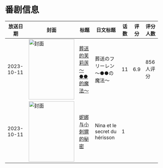 # 番剧信息

|放送日期|封面|标题|日文标题|话数|评分|评分人数|
|---|---|---|---|---|---|---|
|2023-10-11|<img src="https://lain.bgm.tv/pic/cover/c/f5/6d/459283_EEgdW.jpg" alt="封面" style="width:150px;height:200px;object-fit:cover;">|[葬送的芙莉莲 ～●●的魔法～](https://bangumi.tv/subject/459283)|葬送のフリーレン ～●●の魔法～|11|6.9|856人评分|
|2023-10-11|<img src="https://lain.bgm.tv/pic/cover/c/ab/77/526073_qxzi2.jpg" alt="封面" style="width:150px;height:200px;object-fit:cover;">|[妮娜与小刺猬的秘密](https://bangumi.tv/subject/526073)|Nina et le secret du hérisson|1|||
